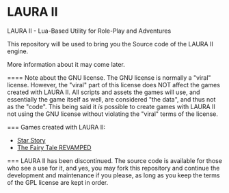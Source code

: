 # LAURA II
LAURA II - Lua-Based Utility for Role-Play and Adventures

This repository will be used to bring you the Source code of the LAURA II engine.

More information about it may come later.


====
Note about the GNU license.
The GNU license is normally a "viral" license. However, the "viral" part of this license does NOT affect the games created with LAURA II.
All scripts and assets the games will use, and essentially the game itself as well, are considered "the data", and thus not as the "code".
This being said it *is* possible to create games with LAURA II not using the GNU license without violating the "viral" terms of the license.

===
Games created with LAURA II:
- [Star Story](http://github.com/PhantasarProductions/Star-Story)
- [The Fairy Tale REVAMPED](http://github.com/PhantasarProductions/TFTREVAMP)



===
LAURA II has been discontinued. The source code is available for those who see a use for it, and yes, you may fork this repository and continue the development and maintenance if you please, as long as you keep the terms of the GPL license are kept in order.
